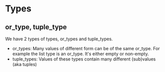 # Types
## or\_type, tuple\_type
We have 2 types of types, or\_types and tuple\_types.
- or\_types: Many values of different form can be of the same or\_type. For
  example the list type is an or\_type. It's either empty or non-empty.
- tuple\_types: Values of these types contain many different (sub)values (aka
  tuples)
